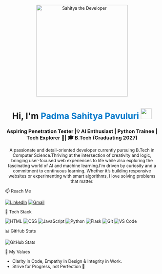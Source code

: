 <p align="center">
  <img src="https://media.giphy.com/media/LMcB8XospGZO8UQq87/giphy.gif" width="300" alt="Sahitya the Developer" />
</p>

<h1 align="center">Hi, I'm <span style="color:#007acc;">Padma Sahitya Pavuluri </span> <img src="https://media.giphy.com/media/hvRJCLFzcasrR4ia7z/giphy.gif" width="35" /></h1>

<h3 align="center">Aspiring Penetration Tester |💡 AI Enthusiast | Python Trainee | Tech Explorer 🚀| 🎓 B.Tech (Graduating 2027) </h3>

<p align="center">
A passionate and detail-oriented developer currently pursuing B.Tech in Computer Science.Thriving at the intersection of creativity and logic, bringing user-focused web experiences to life while also exploring the fascinating world of AI and machine learning.I'm driven by curiosity and a commitment to continuous learning. Whether it’s building responsive websites or experimenting with smart algorithms, I love solving problems that matter.</p>

📫 Reach Me 

[![LinkedIn](https://img.shields.io/badge/LinkedIn-blue?style=for-the-badge&logo=linkedin&logoColor=white)](https://www.linkedin.com/in/padma-sahitya-pavuluri-90aa3a2b0/)
[![Gmail](https://img.shields.io/badge/Gmail-D14836?style=for-the-badge&logo=gmail&logoColor=white)](mailto:padmasahityapavuluri@gmail.com)

🧰 Tech Stack

![HTML](https://img.shields.io/badge/HTML5-E34F26?style=for-the-badge&logo=html5&logoColor=white)
![CSS](https://img.shields.io/badge/CSS3-1572B6?style=for-the-badge&logo=css3&logoColor=white)
![JavaScript](https://img.shields.io/badge/JavaScript-F7DF1E?style=for-the-badge&logo=javascript&logoColor=black)
![Python](https://img.shields.io/badge/Python-3776AB?style=for-the-badge&logo=python&logoColor=white)
![Flask](https://img.shields.io/badge/Flask-000000?style=for-the-badge&logo=flask&logoColor=white)
![Git](https://img.shields.io/badge/Git-F05032?style=for-the-badge&logo=git&logoColor=white)
![VS Code](https://img.shields.io/badge/VS%20Code-0078D4?style=for-the-badge&logo=visual-studio-code&logoColor=white)


📊 GitHub Stats 

![GitHub Stats](https://github-readme-stats.vercel.app/api?username=PadmaSahityaPavuluri&show_icons=true&theme=radical)

🧠 My Values

- Clarity in Code, Empathy in Design & Integrity in Work.
- Strive for Progress, not Perfection 💫
